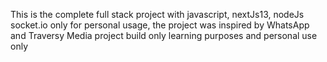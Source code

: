 This is the complete full stack project with javascript, nextJs13, nodeJs socket.io only for personal usage,
the project was inspired by WhatsApp and Traversy Media
project build only learning purposes and personal use only
